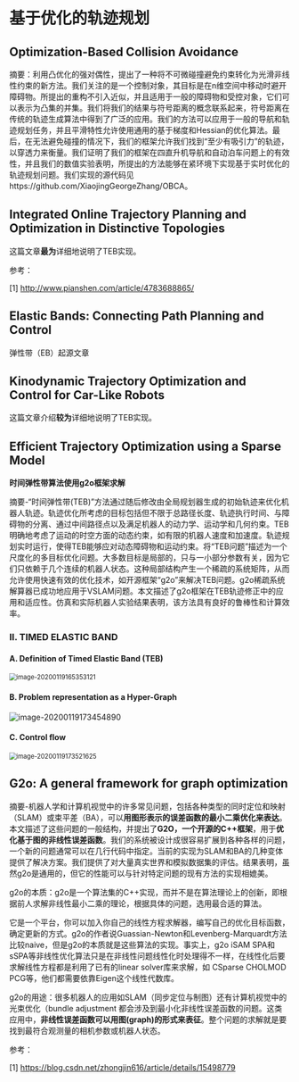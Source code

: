 # 基于优化的轨迹规划

## Optimization-Based Collision Avoidance

摘要：利用凸优化的强对偶性，提出了一种将不可微碰撞避免约束转化为光滑非线性约束的新方法。我们关注的是一个控制对象，其目标是在n维空间中移动时避开障碍物。所提出的重构不引入近似，并且适用于一般的障碍物和受控对象，它们可以表示为凸集的并集。我们将我们的结果与符号距离的概念联系起来，符号距离在传统的轨迹生成算法中得到了广泛的应用。我们的方法可以应用于一般的导航和轨迹规划任务，并且平滑特性允许使用通用的基于梯度和Hessian的优化算法。最后，在无法避免碰撞的情况下，我们的框架允许我们找到“至少有吸引力”的轨迹，以穿透力来衡量。我们证明了我们的框架在四直升机导航和自动泊车问题上的有效性，并且我们的数值实验表明，所提出的方法能够在紧环境下实现基于实时优化的轨迹规划问题。我们实现的源代码见https://github.com/XiaojingGeorgeZhang/OBCA。









## Integrated Online Trajectory Planning and Optimization in Distinctive Topologies
这篇文章**最为**详细地说明了TEB实现。

参考：

[1] http://www.pianshen.com/article/4783688865/

## Elastic Bands: Connecting Path Planning and Control

弹性带（EB）起源文章





## Kinodynamic Trajectory Optimization and Control for Car-Like Robots

这篇文章介绍**较为**详细地说明了TEB实现。





## Efficient Trajectory Optimization using a Sparse Model

**时间弹性带算法使用g2o框架求解**





摘要-“时间弹性带(TEB)”方法通过随后修改由全局规划器生成的初始轨迹来优化机器人轨迹。轨迹优化所考虑的目标包括但不限于总路径长度、轨迹执行时间、与障碍物的分离、通过中间路径点以及满足机器人的动力学、运动学和几何约束。TEB明确地考虑了运动的时空方面的动态约束，如有限的机器人速度和加速度。轨迹规划实时运行，使得TEB能够应对动态障碍物和运动约束。将“TEB问题”描述为一个尺度化的多目标优化问题。大多数目标是局部的，只与一小部分参数有关，因为它们只依赖于几个连续的机器人状态。这种局部结构产生一个稀疏的系统矩阵，从而允许使用快速有效的优化技术，如开源框架“g2o”来解决TEB问题。g2o稀疏系统解算器已成功地应用于VSLAM问题。本文描述了g2o框架在TEB轨迹修正中的应用和适应性。仿真和实际机器人实验结果表明，该方法具有良好的鲁棒性和计算效率。



### II. TIMED ELASTIC BAND
#### A. Definition of Timed Elastic Band (TEB)







<img src="/home/lichunhong/.config/Typora/typora-user-images/image-20200119165353121.png" alt="image-20200119165353121" style="zoom:80%;" />



#### B. Problem representation as a Hyper-Graph



![image-20200119173454890](/home/lichunhong/.config/Typora/typora-user-images/image-20200119173454890.png)





#### C. Control flow

<img src="/home/lichunhong/.config/Typora/typora-user-images/image-20200119173521625.png" alt="image-20200119173521625" style="zoom:80%;" />







## G2o: A general framework for graph optimization

摘要-机器人学和计算机视觉中的许多常见问题，包括各种类型的同时定位和映射（SLAM）或束平差（BA），可以**用图形表示的误差函数的最小二乘优化来表达**。本文描述了这些问题的一般结构，并提出了**G2O，一个开源的C++框架**，用于**优化基于图的非线性误差函数**。我们的系统被设计成很容易扩展到各种各样的问题，一个新的问题通常可以在几行代码中指定。当前的实现为SLAM和BA的几种变体提供了解决方案。我们提供了对大量真实世界和模拟数据集的评估。结果表明，虽然g2o是通用的，但它的性能可以与针对特定问题的现有方法的实现相媲美。





g2o的本质：g2o是一个算法集的C++实现，而并不是在算法理论上的创新，即根据前人求解非线性最小二乘的理论，根据具体的问题，选用最合适的算法。

它是一个平台，你可以加入你自己的线性方程求解器，编写自己的优化目标函数，确定更新的方式。g2o的作者说Guassian-Newton和Levenberg-Marquardt方法比较naive，但是g2o的本质就是这些算法的实现。事实上，g2o iSAM SPA和 sSPA等非线性优化算法只是在非线性问题线性化时处理得不一样，在线性化后要求解线性方程都是利用了已有的linear solver库来求解，如 CSparse CHOLMOD PCG等，他们都需要依靠Eigen这个线性代数库。

g2o的用途：很多机器人的应用如SLAM（同步定位与制图）还有计算机视觉中的光束优化（bundle adjustment 都会涉及到最小化非线性误差函数的问题。这类应用中，**非线性误差函数可以用图(graph)的形式来表征**。整个问题的求解就是要找到最符合观测量的相机参数或机器人状态。

参考：

[1] https://blog.csdn.net/zhongjin616/article/details/15498779



